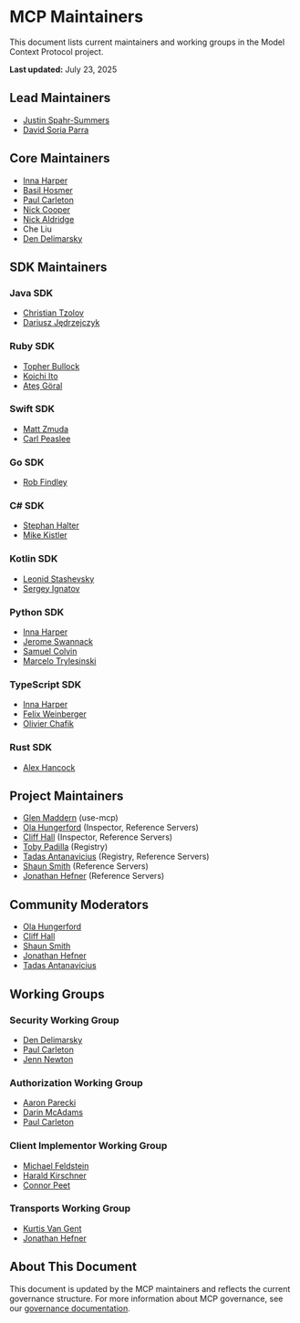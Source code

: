 # MCP Maintainers

This document lists current maintainers and working groups in the Model Context Protocol project.

**Last updated:** July 23, 2025

## Lead Maintainers

- [Justin Spahr-Summers](https://github.com/jspahrsummers)
- [David Soria Parra](https://github.com/dsp-ant)

## Core Maintainers

- [Inna Harper](https://github.com/ihrpr)
- [Basil Hosmer](https://github.com/bhosmer-ant)
- [Paul Carleton](https://github.com/pcarleton)
- [Nick Cooper](https://github.com/nicknotfun)
- [Nick Aldridge](https://github.com/000-000-000-000-000)
- Che Liu
- [Den Delimarsky](https://github.com/localden)

## SDK Maintainers

### Java SDK

- [Christian Tzolov](https://github.com/tzolov)
- [Dariusz Jędrzejczyk](https://github.com/chemicL)

### Ruby SDK

- [Topher Bullock](https://github.com/topherbullock)
- [Koichi Ito](https://github.com/koic)
- [Ateş Göral](https://github.com/atesgoral)

### Swift SDK

- [Matt Zmuda](https://github.com/mattt)
- [Carl Peaslee](https://github.com/carlpeaslee)

### Go SDK

- [Rob Findley](https://github.com/findleyr)

### C# SDK

- [Stephan Halter](https://github.com/halter73)
- [Mike Kistler](https://github.com/mikekistler)

### Kotlin SDK

- [Leonid Stashevsky](https://github.com/e5l)
- [Sergey Ignatov](https://github.com/ignatov)

### Python SDK

- [Inna Harper](https://github.com/ihrpr)
- [Jerome Swannack](https://github.com/jerome3o)
- [Samuel Colvin](https://github.com/samuelcolvin)
- [Marcelo Trylesinski](https://github.com/Kludex)

### TypeScript SDK

- [Inna Harper](https://github.com/ihrpr)
- [Felix Weinberger](https://github.com/felixweinberger)
- [Olivier Chafik](https://github.com/ochafik)

### Rust SDK

- [Alex Hancock](https://github.com/alexhancock)

## Project Maintainers

- [Glen Maddern](https://github.com/geelen) (use-mcp)
- [Ola Hungerford](https://github.com/olaservo) (Inspector, Reference Servers)
- [Cliff Hall](https://github.com/cliffhall) (Inspector, Reference Servers)
- [Toby Padilla](https://github.com/toby) (Registry)
- [Tadas Antanavicius](https://github.com/tadasant) (Registry, Reference Servers)
- [Shaun Smith](https://github.com/evalstate) (Reference Servers)
- [Jonathan Hefner](https://github.com/jonathanhefner) (Reference Servers)

## Community Moderators

- [Ola Hungerford](https://github.com/olaservo)
- [Cliff Hall](https://github.com/cliffhall)
- [Shaun Smith](https://github.com/evalstate)
- [Jonathan Hefner](https://github.com/jonathanhefner)
- [Tadas Antanavicius](https://github.com/tadasant)

## Working Groups

### Security Working Group

- [Den Delimarsky](https://github.com/dend)
- [Paul Carleton](https://github.com/pcarleton)
- [Jenn Newton](https://github.com/jenn-newton)

### Authorization Working Group

- [Aaron Parecki](https://github.com/aaronpk)
- [Darin McAdams](https://github.com/D-McAdams)
- [Paul Carleton](https://github.com/pcarleton)

### Client Implementor Working Group

- [Michael Feldstein](https://github.com/msfeldstein)
- [Harald Kirschner](https://github.com/digitarald)
- [Connor Peet](https://github.com/connor4312)

### Transports Working Group

- [Kurtis Van Gent](https://github.com/kurtisvg)
- [Jonathan Hefner](https://github.com/jonathanhefner)

## About This Document

This document is updated by the MCP maintainers and reflects the current
governance structure. For more information about MCP governance, see our
[governance documentation](https://modelcontextprotocol.io/community/governance).
